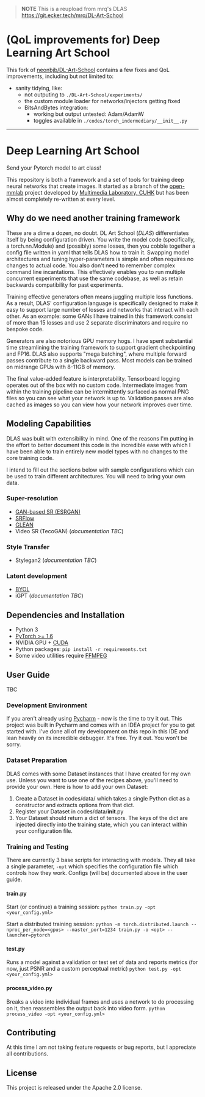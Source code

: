 > **NOTE** This is a reupload from mrq's DLAS https://git.ecker.tech/mrq/DL-Art-School

# (QoL improvements for) Deep Learning Art School

This fork of [neonbjb/DL-Art-School](https://github.com/neonbjb/DL-Art-School/) contains a few fixes and QoL improvements, including but not limited to:
* sanity tidying, like:
	- not outputing to `./DL-Art-School/experiments/`
	- the custom module loader for networks/injectors getting fixed
	- BitsAndBytes integration:
		+ working but output untested: Adam/AdamW
		+ toggles available in `./codes/torch_indermediary/__init__.py`

---
# Deep Learning Art School

Send your Pytorch model to art class!

This repository is both a framework and a set of tools for training deep neural networks that create images. It started 
as a branch of the [open-mmlab](https://github.com/open-mmlab) project developed by [Multimedia Laboratory, CUHK](http://mmlab.ie.cuhk.edu.hk) 
but has been almost completely re-written at every level.

## Why do we need another training framework

These are a dime a dozen, no doubt. DL Art School (*DLAS*) differentiates itself by being configuration driven. You write 
the model code (specifically, a torch.nn.Module) and (possibly) some losses, then you cobble together a config file written 
in yaml that tells DLAS how to train it. Swapping model architectures and tuning hyper-parameters is simple and often 
requires no changes to actual code. You also don't need to remember complex command line incantations. This effectively 
enables you to run multiple concurrent experiments that use the same codebase, as well as retain backwards compatibility 
for past experiments.

Training effective generators often means juggling multiple loss functions. As a result, DLAS' configuration language is 
specifically designed to make it easy to support large number of losses and networks that interact with each other. As an 
example: some GANs I have trained in this framework consist of more than 15 losses and use 2 separate discriminators and 
require no bespoke code.

Generators are also notorious GPU memory hogs. I have spent substantial time streamlining the training framework to support 
gradient checkpointing and FP16. DLAS also supports "mega batching", where multiple forward passes contribute to a single 
backward pass. Most models can be trained on midrange GPUs with 8-11GB of memory.

The final value-added feature is interpretability. Tensorboard logging operates out of the box with no custom code. 
Intermediate images from within the training pipeline can be intermittently surfaced as normal PNG files so you can 
see what your network is up to. Validation passes are also cached as images so you can view how your network improves 
over time.

## Modeling Capabilities

DLAS was built with extensibility in mind. One of the reasons I'm putting in the effort to better document this code is the 
incredible ease with which I have been able to train entirely new model types with no changes to the core training code.

I intend to fill out the sections below with sample configurations which can be used to train different architectures. 
You will need to bring your own data.

### Super-resolution
-  [GAN-based SR (ESRGAN)](https://github.com/neonbjb/DL-Art-School/tree/gan_lab/recipes/esrgan)
- [SRFlow](https://github.com/neonbjb/DL-Art-School/tree/gan_lab/recipes/srflow)
- [GLEAN](https://github.com/neonbjb/DL-Art-School/tree/gan_lab/recipes/glean)
-  Video SR (TecoGAN) (*documentation TBC*)

### Style Transfer
* Stylegan2 (*documentation TBC*)

### Latent development
* [BYOL](https://github.com/neonbjb/DL-Art-School/tree/gan_lab/recipes/byol)
* iGPT (*documentation TBC*)

## Dependencies and Installation

- Python 3
- [PyTorch >= 1.6](https://pytorch.org)
- NVIDIA GPU + [CUDA](https://developer.nvidia.com/cuda-downloads)
- Python packages: `pip install -r requirements.txt`
- Some video utilities require [FFMPEG](https://ffmpeg.org/)

## User Guide
TBC

### Development Environment
If you aren't already using [Pycharm](https://www.jetbrains.com/pycharm/) - now is the time to try it out. This project was built in Pycharm and comes with
an IDEA project for you to get started with. I've done all of my development on this repo in this IDE and lean heavily
on its incredible debugger. It's free. Try it out. You won't be sorry.

### Dataset Preparation
DLAS comes with some Dataset instances that I have created for my own use. Unless you want to use one of the recipes above, you'll need to provide your own. Here is how to add your own Dataset:

1.  Create a Dataset in codes/data/ which takes a single Python dict as a constructor and extracts options from that dict.
2.  Register your Dataset in codes/data/__init__.py
3.  Your Dataset should return a dict of tensors. The keys of the dict are injected directly into the training state, which you can interact within your configuration file.

### Training and Testing
There are currently 3 base scripts for interacting with models. They all take a single parameter, `-opt` which specifies the configuration file which controls how they work. Configs (will be) documented above in the user guide.

#### train.py
Start (or continue) a training session:
`python train.py -opt <your_config.yml>`

Start a distributed training session:
`python -m torch.distributed.launch --nproc_per_node=<gpus> --master_port=1234 train.py -o <opt> --launcher=pytorch`

#### test.py
Runs a model against a validation or test set of data and reports metrics (for now, just PSNR and a custom perceptual metric)
`python test.py -opt <your_config.yml>`

#### process_video.py
Breaks a video into individual frames and uses a network to do processing on it, then reassembles the output back into video form.
`python process_video -opt <your_config.yml>`

## Contributing
At this time I am not taking feature requests or bug reports, but I appreciate all contributions.

## License
This project is released under the Apache 2.0 license.
